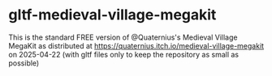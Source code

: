 # gltf-medieval-village-megakit
This is the standard FREE version of @Quaternius's Medieval Village MegaKit as distributed at https://quaternius.itch.io/medieval-village-megakit on 2025-04-22 (with gltf files only to keep the repository as small as possible)
